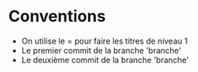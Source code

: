 Conventions
=============
- On utilise le = pour faire les titres de niveau 1
- Le premier commit de la branche 'branche'
- Le deuxième commit de la branche 'branche'